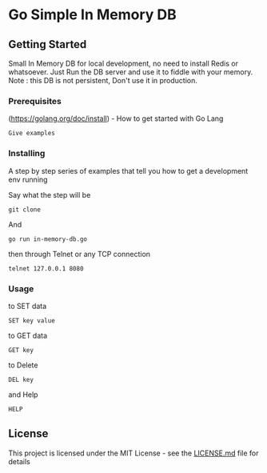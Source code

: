 # Go Simple In Memory DB

## Getting Started

Small In Memory DB for local development, no need to install Redis or whatsoever.
Just Run the DB server and use it to fiddle with your memory.
Note : this DB is not persistent, Don't use it in production.

### Prerequisites

(https://golang.org/doc/install) - How to get started with Go Lang

```
Give examples
```

### Installing

A step by step series of examples that tell you how to get a development env running

Say what the step will be

```
git clone 
```

And 

```
go run in-memory-db.go
```

then through Telnet or any TCP connection
```
telnet 127.0.0.1 8080
```


### Usage
to SET data 
```
SET key value
```
to GET data
```
GET key
```
to Delete
```
DEL key
```
and Help
```
HELP
``` 

## License

This project is licensed under the MIT License - see the [LICENSE.md](LICENSE.md) file for details
